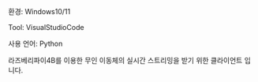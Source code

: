 환경: Windows10/11

Tool: VisualStudioCode

사용 언어: Python


라즈베리파이4B를 이용한 무인 이동체의 실시간 스트리밍을 받기 위한 클라이언트 입니다.
